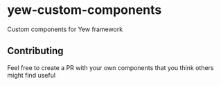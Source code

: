 # yew-custom-components
Custom components for Yew framework

## Contributing

Feel free to create a PR with your own components that you think others might find useful
